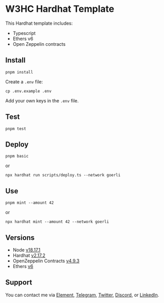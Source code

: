 # W3HC Hardhat Template

This Hardhat template includes: 

- Typescript
- Ethers v6
- Open Zeppelin contracts

## Install

```
pnpm install
```

Create a `.env` file:

```
cp .env.example .env
```

Add your own keys in the `.env` file. 

## Test 

```
pnpm test
```

## Deploy 

```
pnpm basic
```

or

```
npx hardhat run scripts/deploy.ts --network goerli
```

## Use

```
pnpm mint --amount 42
```

or

```
npx hardhat mint --amount 42 --network goerli
```

## Versions

- Node [v18.17.1](https://nodejs.org/uk/blog/release/v18.17.1/)
- Hardhat [v2.17.2](https://github.com/NomicFoundation/hardhat/releases/tag/hardhat%402.17.2)
- OpenZeppelin Contracts [v4.9.3](https://github.com/OpenZeppelin/openzeppelin-contracts/releases/tag/v4.9.3)
- Ethers [v6](https://docs.ethers.org/v6/)

## Support

You can contact me via [Element](https://matrix.to/#/@julienbrg:matrix.org), [Telegram](https://t.me/julienbrg), [Twitter](https://twitter.com/julienbrg), [Discord](https://discordapp.com/users/julienbrg), or [LinkedIn](https://www.linkedin.com/in/julienberanger/).


